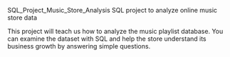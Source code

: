 SQL_Project_Music_Store_Analysis
SQL project to analyze online music store data

This project will teach us how to analyze the music playlist database. You can examine the dataset with SQL and help the store understand its business growth by answering simple questions.
